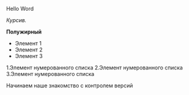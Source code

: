 Hello Word

*Курсив.*

**Полужирный**

* Элемент 1
* Элемент 2
* Элемент 3

1.Элемент нумерованного списка
2.Элемент нумерованного списка
3.Элемент нумерованного списка

Начинаем наше знакомство с контролем версий


